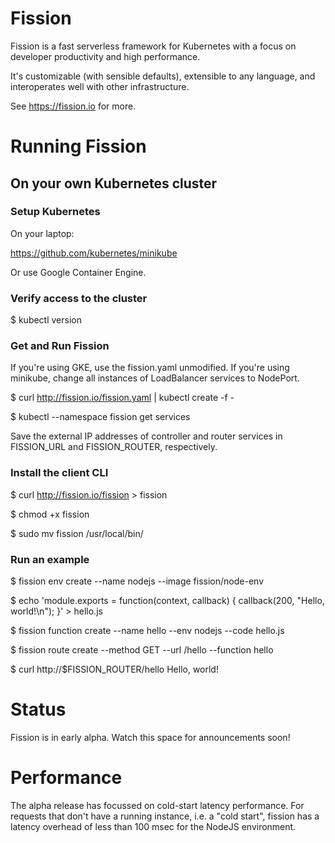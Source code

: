 Fission
=======

Fission is a fast serverless framework for Kubernetes with a focus on
developer productivity and high performance.

It's customizable (with sensible defaults), extensible to any
language, and interoperates well with other infrastructure.

See https://fission.io for more.


Running Fission
===============

On your own Kubernetes cluster
------------------------------

### Setup Kubernetes

On your laptop:

  https://github.com/kubernetes/minikube

Or use Google Container Engine.

### Verify access to the cluster

  $ kubectl version

### Get and Run Fission

If you're using GKE, use the fission.yaml unmodified.  If you're using
minikube, change all instances of LoadBalancer services to NodePort.


  $ curl http://fission.io/fission.yaml | kubectl create -f -

  $ kubectl --namespace fission get services

Save the external IP addresses of controller and router services in
FISSION_URL and FISSION_ROUTER, respectively.

### Install the client CLI

  $ curl http://fission.io/fission > fission

  $ chmod +x fission

  $ sudo mv fission /usr/local/bin/

### Run an example

  $ fission env create --name nodejs --image fission/node-env
  
  $ echo 'module.exports = function(context, callback) { callback(200, "Hello, world!\n"); }' > hello.js  

  $ fission function create --name hello --env nodejs --code hello.js
  
  $ fission route create --method GET --url /hello --function hello
  
  $ curl http://$FISSION_ROUTER/hello
  Hello, world!


Status
======

Fission is in early alpha.  Watch this space for announcements soon!


Performance
===========

The alpha release has focussed on cold-start latency performance.  For
requests that don't have a running instance, i.e. a "cold start",
fission has a latency overhead of less than 100 msec for the NodeJS
environment.

